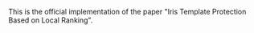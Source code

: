 This is the official implementation of the paper "Iris Template Protection Based on Local Ranking".
